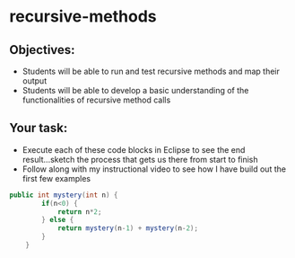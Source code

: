 # recursive-methods

## Objectives:
- Students will be able to run and test recursive methods and map their output 
- Students will be able to develop a basic understanding of the functionalities of recursive method calls

## Your task:
- Execute each of these code blocks in Eclipse to see the end result...sketch the process that gets us there from start to finish
- Follow along with my instructional video to see how I have build out the first few examples

``` java
public int mystery(int n) {
		if(n<0) {
			return n*2;
		} else {
			return mystery(n-1) + mystery(n-2);
		}
	}
```
